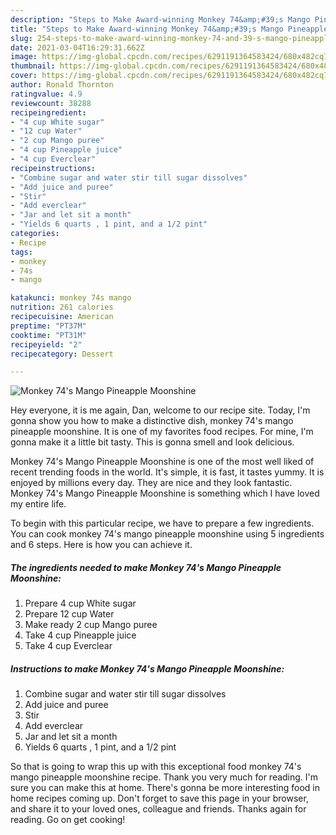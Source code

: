 ```yaml
---
description: "Steps to Make Award-winning Monkey 74&amp;#39;s Mango Pineapple Moonshine"
title: "Steps to Make Award-winning Monkey 74&amp;#39;s Mango Pineapple Moonshine"
slug: 254-steps-to-make-award-winning-monkey-74-and-39-s-mango-pineapple-moonshine
date: 2021-03-04T16:29:31.662Z
image: https://img-global.cpcdn.com/recipes/6291191364583424/680x482cq70/monkey-74s-mango-pineapple-moonshine-recipe-main-photo.jpg
thumbnail: https://img-global.cpcdn.com/recipes/6291191364583424/680x482cq70/monkey-74s-mango-pineapple-moonshine-recipe-main-photo.jpg
cover: https://img-global.cpcdn.com/recipes/6291191364583424/680x482cq70/monkey-74s-mango-pineapple-moonshine-recipe-main-photo.jpg
author: Ronald Thornton
ratingvalue: 4.9
reviewcount: 38288
recipeingredient:
- "4 cup White sugar"
- "12 cup Water"
- "2 cup Mango puree"
- "4 cup Pineapple juice"
- "4 cup Everclear"
recipeinstructions:
- "Combine sugar and water stir till sugar dissolves"
- "Add juice and puree"
- "Stir"
- "Add everclear"
- "Jar and let sit a month"
- "Yields 6 quarts , 1 pint, and a 1/2 pint"
categories:
- Recipe
tags:
- monkey
- 74s
- mango

katakunci: monkey 74s mango 
nutrition: 261 calories
recipecuisine: American
preptime: "PT37M"
cooktime: "PT31M"
recipeyield: "2"
recipecategory: Dessert

---
```



![Monkey 74&#39;s Mango Pineapple Moonshine](https://img-global.cpcdn.com/recipes/6291191364583424/680x482cq70/monkey-74s-mango-pineapple-moonshine-recipe-main-photo.jpg)

Hey everyone, it is me again, Dan, welcome to our recipe site. Today, I'm gonna show you how to make a distinctive dish, monkey 74&#39;s mango pineapple moonshine. It is one of my favorites food recipes. For mine, I'm gonna make it a little bit tasty. This is gonna smell and look delicious.



Monkey 74&#39;s Mango Pineapple Moonshine is one of the most well liked of recent trending foods in the world. It's simple, it is fast, it tastes yummy. It is enjoyed by millions every day. They are nice and they look fantastic. Monkey 74&#39;s Mango Pineapple Moonshine is something which I have loved my entire life.


To begin with this particular recipe, we have to prepare a few ingredients. You can cook monkey 74&#39;s mango pineapple moonshine using 5 ingredients and 6 steps. Here is how you can achieve it.

<!--inarticleads1-->

##### The ingredients needed to make Monkey 74&#39;s Mango Pineapple Moonshine:

1. Prepare 4 cup White sugar
1. Prepare 12 cup Water
1. Make ready 2 cup Mango puree
1. Take 4 cup Pineapple juice
1. Take 4 cup Everclear




<!--inarticleads2-->

##### Instructions to make Monkey 74&#39;s Mango Pineapple Moonshine:

1. Combine sugar and water stir till sugar dissolves
1. Add juice and puree
1. Stir
1. Add everclear
1. Jar and let sit a month
1. Yields 6 quarts , 1 pint, and a 1/2 pint




So that is going to wrap this up with this exceptional food monkey 74&#39;s mango pineapple moonshine recipe. Thank you very much for reading. I'm sure you can make this at home. There's gonna be more interesting food in home recipes coming up. Don't forget to save this page in your browser, and share it to your loved ones, colleague and friends. Thanks again for reading. Go on get cooking!
